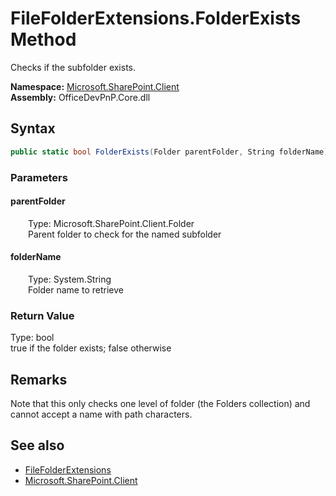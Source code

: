 # FileFolderExtensions.FolderExists Method  
 Checks if the subfolder exists.   

**Namespace:** [Microsoft.SharePoint.Client](Microsoft.SharePoint.Client.md)  
**Assembly:** OfficeDevPnP.Core.dll  
## Syntax
```C#
public static bool FolderExists(Folder parentFolder, String folderName)
```
### Parameters
#### parentFolder  
&emsp;&emsp;Type: Microsoft.SharePoint.Client.Folder  
&emsp;&emsp;Parent folder to check for the named subfolder  

  

#### folderName  
&emsp;&emsp;Type: System.String  
&emsp;&emsp;Folder name to retrieve  

  

### Return Value
Type: bool  
true if the folder exists; false otherwise  


## Remarks
 Note that this only checks one level of folder (the Folders collection) and cannot accept a name with path characters. 
  
## See also
- [FileFolderExtensions](Microsoft.SharePoint.Client.FileFolderExtensions.md) 
- [Microsoft.SharePoint.Client](Microsoft.SharePoint.Client.md) 
